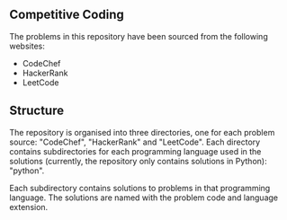 ## Competitive Coding
The problems in this repository have been sourced from the following websites:
- CodeChef
- HackerRank
- LeetCode

## Structure
The repository is organised into three directories, one for each problem source: "CodeChef", "HackerRank" and "LeetCode". Each directory contains subdirectories for each programming language used in the solutions (currently, the repository only contains solutions in Python): "python".

Each subdirectory contains solutions to problems in that programming language. The solutions are named with the problem code and language extension.
